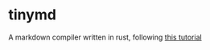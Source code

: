 # tinymd

A markdown compiler written in rust, following [this tutorial](https://jesselawson.org/rust/getting-started-with-rust-by-building-a-tiny-markdown-compiler/)
